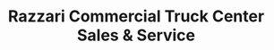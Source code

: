 ---
title: "Razzari Commercial Truck Center Sales & Service"
url: /merced/razzari-commercial-truck-center-sales-and-service/
shop: car repair
---